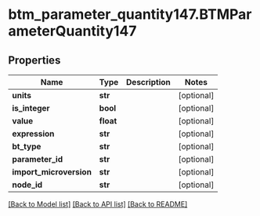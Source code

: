 # btm_parameter_quantity147.BTMParameterQuantity147

## Properties
Name | Type | Description | Notes
------------ | ------------- | ------------- | -------------
**units** | **str** |  | [optional] 
**is_integer** | **bool** |  | [optional] 
**value** | **float** |  | [optional] 
**expression** | **str** |  | [optional] 
**bt_type** | **str** |  | [optional] 
**parameter_id** | **str** |  | [optional] 
**import_microversion** | **str** |  | [optional] 
**node_id** | **str** |  | [optional] 

[[Back to Model list]](../README.md#documentation-for-models) [[Back to API list]](../README.md#documentation-for-api-endpoints) [[Back to README]](../README.md)


